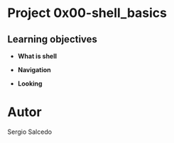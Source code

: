 # Project 0x00-shell_basics

## Learning objectives

- **What is shell**


- **Navigation**

- **Looking**

Autor
==============

Sergio Salcedo

